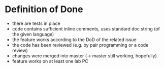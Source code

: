 
# Definition of Done
- there are tests in place
- code contains sufficient inline comments, uses standard doc string (of the given language)
- the feature works according to the DoD of the related issue
- the code has been reviewed (e.g. by pair programming or a code review)
- changes were merged into master (-> master still working, hopefully)
- feature works on at least one lab PC
